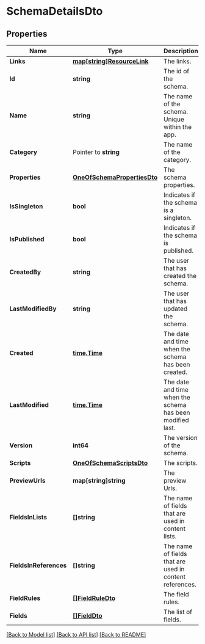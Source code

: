 # SchemaDetailsDto

## Properties

Name | Type | Description | Notes
------------ | ------------- | ------------- | -------------
**Links** | [**map[string]ResourceLink**](ResourceLink.md) | The links. | 
**Id** | **string** | The id of the schema. | [optional] 
**Name** | **string** | The name of the schema. Unique within the app. | 
**Category** | Pointer to **string** | The name of the category. | [optional] 
**Properties** | [**OneOfSchemaPropertiesDto**](oneOf&lt;SchemaPropertiesDto&gt;.md) | The schema properties. | 
**IsSingleton** | **bool** | Indicates if the schema is a singleton. | [optional] 
**IsPublished** | **bool** | Indicates if the schema is published. | [optional] 
**CreatedBy** | **string** | The user that has created the schema. | 
**LastModifiedBy** | **string** | The user that has updated the schema. | 
**Created** | [**time.Time**](time.Time.md) | The date and time when the schema has been created. | [optional] 
**LastModified** | [**time.Time**](time.Time.md) | The date and time when the schema has been modified last. | [optional] 
**Version** | **int64** | The version of the schema. | [optional] 
**Scripts** | [**OneOfSchemaScriptsDto**](oneOf&lt;SchemaScriptsDto&gt;.md) | The scripts. | 
**PreviewUrls** | **map[string]string** | The preview Urls. | 
**FieldsInLists** | **[]string** | The name of fields that are used in content lists. | 
**FieldsInReferences** | **[]string** | The name of fields that are used in content references. | 
**FieldRules** | [**[]FieldRuleDto**](FieldRuleDto.md) | The field rules. | [optional] 
**Fields** | [**[]FieldDto**](FieldDto.md) | The list of fields. | 

[[Back to Model list]](../README.md#documentation-for-models) [[Back to API list]](../README.md#documentation-for-api-endpoints) [[Back to README]](../README.md)


